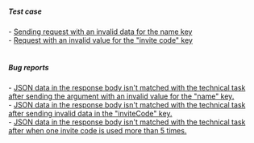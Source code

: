<h5><strong>Test case</strong></h5>
- <a href="https://docs.google.com/spreadsheets/d/1NYSdLCJyl7ICzIMEK1sHL3pvW-ngJJg5/edit?usp=drive_link&ouid=102064553302234595178&rtpof=true&sd=true">Sending request with an invalid data for the name key</a><br>
- <a href="https://docs.google.com/spreadsheets/d/1tgD6m_swB5_1FQYxG0KPlwJqbFE853OK/edit?usp=drive_link&ouid=102064553302234595178&rtpof=true&sd=true">Request with an invalid value for the "invite code" key</a><br><br>

<h5><strong>Bug reports</strong></h5>
- <a href="https://docs.google.com/spreadsheets/d/1yyTTQz5-Sj18Bj5u6iT-W3JxO7q80B_doJE2B71GNdA/edit?usp=drive_link">JSON data in the response body isn't matched with the technical task after sending the argument with an invalid value for the "name" key.</a><br>
- <a href="https://docs.google.com/spreadsheets/d/1naco2jsyGZx9750tzzymmdFa2raWN0kwfsmNIvClzOY/edit?usp=drive_link">JSON data in the response body isn't matched with the technical task after sending invalid data in the "inviteCode" key.</a><br>
- <a href="https://docs.google.com/spreadsheets/d/1GUh7iq5HOQi4Y1UEAvH2Tiz7EjniMKI_TgmAdWLBZxA/edit#gid=0">JSON data in the response body isn't matched with the technical task after when one invite code is used more than 5 times.</a>

